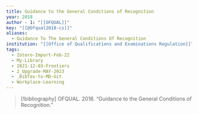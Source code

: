 ```yaml
---
title: Guidance to the General Conditions of Recognition
year: 2018
author - 1: "[[OFQUAL]]"
key: "[[@Ofqual2018-cs]]"
aliases:
  - Guidance To The General Conditions Of Recognition
institution: "[[Office of Qualifications and Examinations Regulation]]"
tags:
  - Zotero-Import-Feb-22
  - My-Library
  - 2021-12-03-Frontiers
  - 2_Upgrade-MAY-2023
  - _BibTex-to-MD-Git
  - Workplace-Learning
---
```


> [!bibliography]
> OFQUAL. 2018. “Guidance to the General Conditions of Recognition.”